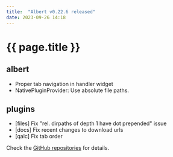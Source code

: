```yaml
---
title:  "Albert v0.22.6 released"
date: 2023-09-26 14:18
---
```


# {{ page.title }}

## albert

* Proper tab navigation in handler widget
* NativePluginProvider: Use absolute file paths.

## plugins

* [files] Fix "rel. dirpaths of depth 1 have dot prepended" issue
* [docs] Fix recent changes to download urls
* [qalc] Fix tab order

Check the [GitHub repositories](https://github.com/albertlauncher/albert/commits/v0.22.6) for details.
